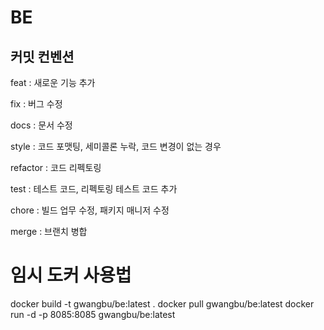 # BE

커밋 컨벤션
---
feat : 새로운 기능 추가

fix : 버그 수정

docs : 문서 수정

style : 코드 포맷팅, 세미콜론 누락, 코드 변경이 없는 경우

refactor : 코드 리펙토링

test : 테스트 코드, 리펙토링 테스트 코드 추가

chore : 빌드 업무 수정, 패키지 매니저 수정

merge : 브랜치 병합

# 임시 도커 사용법
docker build -t gwangbu/be:latest .
docker pull gwangbu/be:latest
docker run -d -p 8085:8085 gwangbu/be:latest